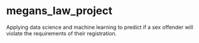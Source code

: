 # megans_law_project
Applying data science and machine learning to predict if a sex offender will violate the requirements of their registration.
